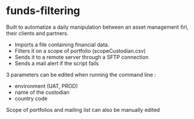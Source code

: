 # funds-filtering
Built to automatize a daily manipulation between an asset management firl, their clients and partners.
- Imports a file containing financial data.
- Filters it on a scope of portfolio (scopeCustodian.csv)
- Sends it to a remote server through a SFTP connection
- Sends a mail alert if the script fails

3 parameters can be edited when running the command line :
- environment (UAT, PROD)
- name of the custodian
- country code

Scope of portfolios and mailing list can also be manually edited
